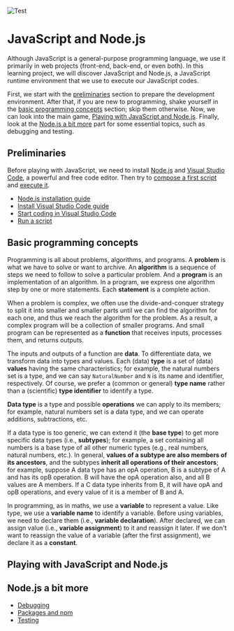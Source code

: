 ![Test](https://github.com/nghianguyentek/nodejs/actions/workflows/node.js.yml/badge.svg)

# JavaScript and Node.js

Although JavaScript is a general-purpose programming language, we use it primarily in web projects (front-end, back-end, or even both). In this learning project, we will discover JavaScript and Node.js, a JavaScript runtime environment that we use to execute our JavaScript codes.

First, we start with the [preliminaries](#preliminaries) section to prepare the development environment. After that, if you are new to programming, shake yourself in the [basic programming concepts](#basic-programming-concepts) section; skip them otherwise. Now, we can look into the main game, [Playing with JavaScript and Node.js](#playing-with-javascript-and-nodejs). Finally, look at the [Node.js a bit more](#nodejs-a-bit-more) part for some essential topics, such as debugging and testing.

## Preliminaries

Before playing with JavaScript, we need to install [Node.js](install.md) and [Visual Studio Code](visual-studio-code.md#installation), a powerful and free code editor. Then try to [compose a first script](visual-studio-code.md#start-coding) and [execute it](run-scripts.md).

- [Node.js installation guide](install.md)
- [Install Visual Studio Code guide](visual-studio-code.md#installation)
- [Start coding in Visual Studio Code](visual-studio-code.md#start-coding)
- [Run a script](run-scripts.md)

## Basic programming concepts

Programming is all about problems, algorithms, and programs. A **problem** is what we have to solve or want to archive. An **algorithm** is a sequence of steps we need to follow to solve a particular problem. And a **program** is an implementation of an algorithm. In a program, we express one algorithm step by one or more statements. Each **statement** is a complete action.

When a problem is complex, we often use the divide-and-conquer strategy to split it into smaller and smaller parts until we can find the algorithm for each one, and thus we reach the algorithm for the problem. As a result, a complex program will be a collection of smaller programs. And small program can be represented as a **function** that receives inputs, processes them, and returns outputs.

The inputs and outputs of a function are **data**. To differentiate data, we transform data into types and values. Each (data) **type** is a set of (data) **values** having the same characteristics; for example, the natural numbers set is a type, and we can say `NaturalNumber` and `N` is its name and identifier, respectively. Of course, we prefer a (common or general) **type name** rather than a (scientific) **type identifier** to identify a type.

**Data type** is a type and possible **operations** we can apply to its members; for example, natural numbers set is a data type, and we can operate additions, subtractions, etc. 

If a data type is too generic, we can extend it (the **base type**) to get more specific data types (i.e., **subtypes**); for example, a set containing all numbers is a base type of all other numeric types (e.g., real numbers, natural numbers, etc.). In general, **values of a subtype are also members of its ancestors**, and the subtypes **inherit all operations of their ancestors**; for example, suppose A data type has an opA operation, B is a subtype of A and has its opB operation. B will have the opA operation also, and all B values are A members. If a C data type inherits from B, it will have opA and opB operations, and every value of it is a member of B and A.

In programming, as in maths, we use a **variable** to represent a value. Like type, we use a **variable name** to identify a variable. Before using variables, we need to declare them (i.e., **variable declaration**). After declared, we can assign value (i.e., **variable assignment**) to it and reassign it later. If we don't want to reassign the value of a variable (after the first assignment), we declare it as a **constant**.

## Playing with JavaScript and Node.js

## Node.js a bit more

- [Debugging](debug.md)
- [Packages and npm](npm.md)
- [Testing](test.md)